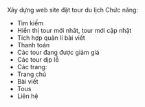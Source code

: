 Xây dựng web site đặt tour du lịch
Chức năng:
- Tìm kiếm
- Hiển thị tour mới nhât, tour mới cập nhật
- Tích hợp quản lí bài viết
- Thanh toán
- Các tour đang được giảm giá
- Các tour dịp lễ
- Các trang:
- Trang chủ
- Bài viết
- Tous
- Liên hệ
